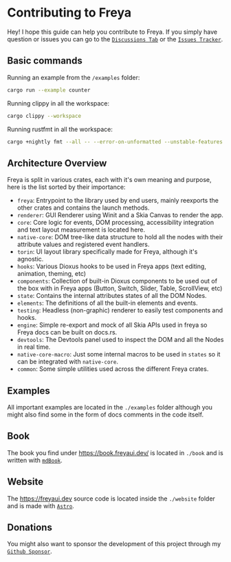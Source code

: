 # Contributing to Freya

Hey! I hope this guide can help you contribute to Freya. If you simply have
question or issues you can go to the
[`Discussions Tab`](https://github.com/marc2332/freya/discussions) or the
[`Issues Tracker`](https://github.com/marc2332/freya/issues).

## Basic commands

Running an example from the `/examples` folder:

```sh
cargo run --example counter
```

Running clippy in all the workspace:

```sh
cargo clippy --workspace
```

Running rustfmt in all the workspace:

```sh
cargo +nightly fmt --all -- --error-on-unformatted --unstable-features
```

## Architecture Overview

Freya is split in various crates, each with it's own meaning and purpose, here
is the list sorted by their importance:

-   `freya`: Entrypoint to the library used by end users, mainly reexports the
    other crates and contains the launch methods.
-   `renderer`: GUI Renderer using Winit and a Skia Canvas to render the app.
-   `core`: Core logic for events, DOM processing, accessibility integration and
    text layout measurement is located here.
-   `native-core`: DOM tree-like data structure to hold all the nodes with their
    attribute values and registered event handlers.
-   `torin`: UI layout library specifically made for Freya, although it's
    agnostic.
-   `hooks`: Various Dioxus hooks to be used in Freya apps (text editing,
    animation, theming, etc)
-   `components`: Collection of built-in Dioxus components to be used out of the
    box with in Freya apps (Button, Switch, Slider, Table, ScrollView, etc)
-   `state`: Contains the internal attributes states of all the DOM Nodes.
-   `elements`: The definitions of all the built-in elements and events.
-   `testing`: Headless (non-graphic) renderer to easily test components and
    hooks.
-   `engine`: Simple re-export and mock of all Skia APIs used in freya so Freya
    docs can be built on docs.rs.
-   `devtools`: The Devtools panel used to inspect the DOM and all the Nodes in
    real time.
-   `native-core-macro`: Just some internal macros to be used in `states` so it
    can be integrated with `native-core`.
-   `common`: Some simple utilities used across the different Freya crates.

## Examples

All important examples are located in the `./examples` folder although you might
also find some in the form of docs comments in the code itself.

## Book

The book you find under https://book.freyaui.dev/ is located in `./book` and is
written with [`mdBook`](https://github.com/rust-lang/mdBook).

## Website

The https://freyaui.dev source code is located inside the `./website` folder and
is made with [`Astro`](https://astro.build/).

## Donations

You might also want to sponsor the development of this project through my
[`Github Sponsor`](https://github.com/sponsors/marc2332).

